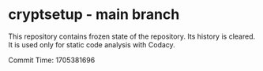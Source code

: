 # cryptsetup - main branch

This repository contains frozen state of the repository.
Its history is cleared. It is used only for static code
analysis with Codacy.

Commit Time: 1705381696